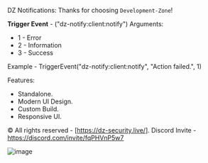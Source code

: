 DZ Notifications:
Thanks for choosing `Development-Zone`!

**Trigger Event** - ("dz-notify:client:notify")
Arguments:
- 1 - Error
- 2 - Information
- 3 - Success

Example - TriggerEvent("dz-notify:client:notify", "Action failed.", 1)

Features: 
- Standalone.
- Modern UI Design.
- Custom Build.
- Responsive UI.

©️ All rights reserved - [https://dz-security.live/].
Discord Invite - https://discord.com/invite/fqPHVnP5w7

![image](https://user-images.githubusercontent.com/81599998/128612402-f1d775c7-1de7-43b4-b4c3-edf424443016.png)
